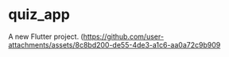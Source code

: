 # quiz_app

A new Flutter project.
(https://github.com/user-attachments/assets/8c8bd200-de55-4de3-a1c6-aa0a72c9b909
